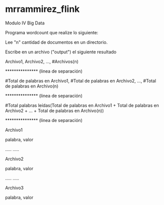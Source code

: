 # mrrammirez_flink
Modulo IV Big Data

Programa wordcount que realize lo siguiente:

Lee "n" cantidad de documentos en un directorio.

Escribe en un archivo ("output") el siguiente resultado

Archivo1, Archivo2, ..., #Archivos(n)

*************** (linea de separación)

#Total de palabras en Archivo1, #Total de palabras en Archivo2, ..., #Total de palabras en Archivo(n)

*************** (linea de separación)

#Total palabras leídas(Total de palabras en Archivo1 + Total de palabras en Archivo2 + ... + Total de palabras en Archivo(n))

*************** (linea de separación)

Archivo1

palabra, valor

.....
.....

Archivo2

palabra, valor

.....
.....

Archivo3

palabra, valor

